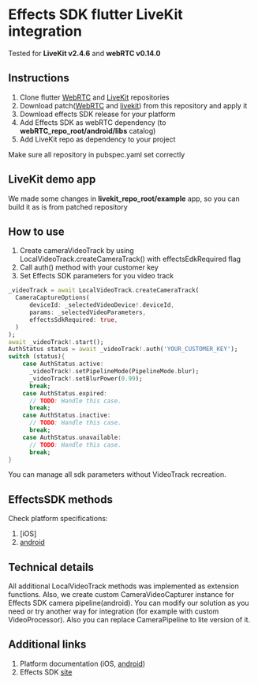 # Effects SDK flutter LiveKit integration

Tested for **LiveKit v2.4.6** and **webRTC v0.14.0**

## Instructions

1. Clone flutter [WebRTC](https://github.com/flutter-webrtc/flutter-webrtc) and [LiveKit](https://github.com/livekit/client-sdk-flutter) repositories
2. Download patch([WebRTC](webRTC-patch.diff) and [livekit](livekit-patch.diff)) from this repository and apply it
3. Download effects SDK release for your platform
4. Add Effects SDK as webRTC dependency (to **webRTC_repo_root/android/libs** catalog)
5. Add LiveKit repo as dependency to your project

Make sure all repository in pubspec.yaml set correctly

## LiveKit demo app

We made some changes in **livekit_repo_root/example** app, so you can build it as is from patched repository

## How to use

1. Create cameraVideoTrack by using LocalVideoTrack.createCameraTrack() with effectsEdkRequired flag
2. Call auth() method with your customer key
3. Set Effects SDK parameters for you video track

```dart
_videoTrack = await LocalVideoTrack.createCameraTrack(
  CameraCaptureOptions(
      deviceId: _selectedVideoDevice!.deviceId,
      params: _selectedVideoParameters,
      effectsSdkRequired: true,
  )
);
await _videoTrack!.start();
AuthStatus status = await _videoTrack!.auth('YOUR_CUSTOMER_KEY');
switch (status){
    case AuthStatus.active:
      _videoTrack!.setPipelineMode(PipelineMode.blur);
      _videoTrack!.setBlurPower(0.99);
      break;
    case AuthStatus.expired:
      // TODO: Handle this case.
      break;
    case AuthStatus.inactive:
      // TODO: Handle this case.
      break;
    case AuthStatus.unavailable:
      // TODO: Handle this case.
      break;
}

```

You can manage all sdk parameters without VideoTrack recreation.

## EffectsSDK methods

Check platform specifications:
1. [iOS]
2. [android](https://github.com/EffectsSDK/android-integration-sample)


## Technical details

All additional LocalVideoTrack methods was implemented as extension functions. Also,
we create custom CameraVideoCapturer instance for Effects SDK camera pipeline(android).
You can modify our solution as you need or try another way for integration (for example with custom VideoProcessor).
Also you can replace CameraPipeline to lite version of it.

## Additional links

1. Platform documentation (iOS, [android](https://github.com/EffectsSDK/android-integration-sample))
2. Effects SDK [site](https://effectssdk.ai/)
